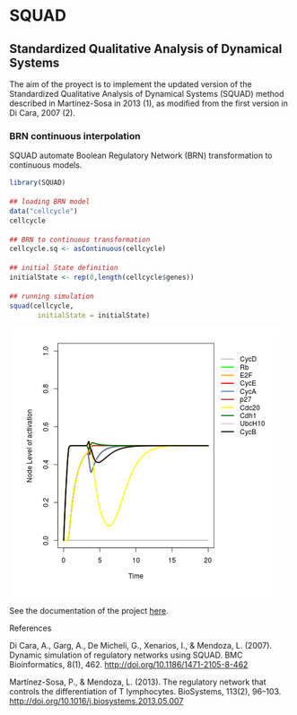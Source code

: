 # SQUAD
## Standardized Qualitative Analysis of Dynamical Systems 

The aim of the proyect is to implement the updated version of the Standardized Qualitative Analysis of Dynamical Systems (SQUAD) method described in Martínez-Sosa in 2013 (1), as modified from the first version in Di Cara, 2007 (2). 


### BRN continuous interpolation

SQUAD automate Boolean Regulatory Network (BRN) transformation
to continuous models. 

```r
library(SQUAD)

## loading BRN model
data("cellcycle") 
cellcycle

## BRN to continuous transformation
cellcycle.sq <- asContinuous(cellcycle) 
 
## initial State definition 
initialState <- rep(0,length(cellcycle$genes)) 
 
## running simulation 
squad(cellcycle, 
       initialState = initialState) 
```

![](figures/startingFromDiscrete.png)


See the documentation of the project [here](https://caramirezal.github.io/squadTutorial/index.html).

References

Di Cara, A., Garg, A., De Micheli, G., Xenarios, I., & Mendoza, L. (2007). Dynamic simulation of regulatory networks using SQUAD. BMC Bioinformatics, 8(1), 462. http://doi.org/10.1186/1471-2105-8-462

Martínez-Sosa, P., & Mendoza, L. (2013). The regulatory network that controls the differentiation of T lymphocytes. BioSystems, 113(2), 96–103. http://doi.org/10.1016/j.biosystems.2013.05.007
